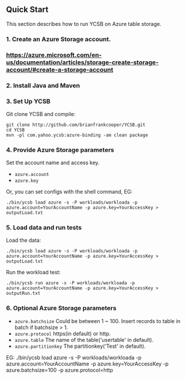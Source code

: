 <!--
Copyright (c) 2012 - 2016 YCSB contributors. All rights reserved.

Licensed under the Apache License, Version 2.0 (the "License"); you
may not use this file except in compliance with the License. You
may obtain a copy of the License at

http://www.apache.org/licenses/LICENSE-2.0

Unless required by applicable law or agreed to in writing, software
distributed under the License is distributed on an "AS IS" BASIS,
WITHOUT WARRANTIES OR CONDITIONS OF ANY KIND, either express or
implied. See the License for the specific language governing
permissions and limitations under the License. See accompanying
LICENSE file.
-->

## Quick Start

This section describes how to run YCSB on Azure table storage. 

### 1. Create an Azure Storage account.
###    https://azure.microsoft.com/en-us/documentation/articles/storage-create-storage-account/#create-a-storage-account

### 2. Install Java and Maven

### 3. Set Up YCSB

Git clone YCSB and compile:

    git clone http://github.com/brianfrankcooper/YCSB.git
    cd YCSB
    mvn -pl com.yahoo.ycsb:azure-binding -am clean package

### 4. Provide Azure Storage parameters
    
Set the account name and access key.

- `azure.account`
- `azure.key`

Or, you can set configs with the shell command, EG:

    ./bin/ycsb load azure -s -P workloads/workloada -p azure.account=YourAccountName -p azure.key=YourAccessKey > outputLoad.txt

### 5. Load data and run tests

Load the data:

    ./bin/ycsb load azure -s -P workloads/workloada -p azure.account=YourAccountName -p azure.key=YourAccessKey > outputLoad.txt

Run the workload test:

    ./bin/ycsb run azure -s -P workloads/workloada -p azure.account=YourAccountName -p azure.key=YourAccessKey > outputRun.txt
	
### 6. Optional Azure Storage parameters

- `azure.batchsize`	
	Could be between 1 ~ 100. Insert records to table in batch if batchsize > 1.
- `azure.protocol`
	https(in default) or http.
- `azure.table`
	The name of the table('usertable' in default).
- `azure.partitionkey`
	The partitionkey('Test' in default).
	
EG:
    ./bin/ycsb load azure -s -P workloads/workloada -p azure.account=YourAccountName -p azure.key=YourAccessKey -p azure.batchsize=100 -p azure.protocol=http
	
	

